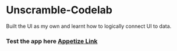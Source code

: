 # Unscramble-Codelab
Built the UI as my own and learnt how to logically connect UI to data.

### Test the app here [Appetize Link](https://appetize.io/app/by32i52lgpnee3x3dspc252rda?device=pixel4&osVersion=11.0&scale=75)
